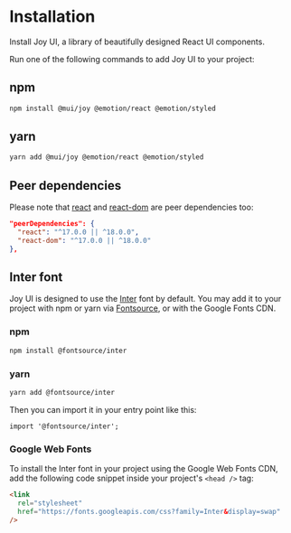 # Installation

<p class="description">Install Joy UI, a library of beautifully designed React UI components.</p>

Run one of the following commands to add Joy UI to your project:

## npm

```sh
npm install @mui/joy @emotion/react @emotion/styled
```

## yarn

```sh
yarn add @mui/joy @emotion/react @emotion/styled
```

## Peer dependencies

<!-- #react-peer-version -->

Please note that [react](https://www.npmjs.com/package/react) and [react-dom](https://www.npmjs.com/package/react-dom) are peer dependencies too:

```json
"peerDependencies": {
  "react": "^17.0.0 || ^18.0.0",
  "react-dom": "^17.0.0 || ^18.0.0"
},
```

## Inter font

Joy UI is designed to use the [Inter](https://fonts.google.com/specimen/Inter)
font by default.
You may add it to your project with npm or yarn via [Fontsource](https://fontsource.org/), or with the Google Fonts CDN.

### npm

```sh
npm install @fontsource/inter
```

### yarn

```sh
yarn add @fontsource/inter
```

Then you can import it in your entry point like this:

```tsx
import '@fontsource/inter';
```

### Google Web Fonts

To install the Inter font in your project using the Google Web Fonts CDN, add the following code snippet inside your project's `<head />` tag:

```html
<link
  rel="stylesheet"
  href="https://fonts.googleapis.com/css?family=Inter&display=swap"
/>
```
